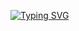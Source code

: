 [![Typing SVG](https://readme-typing-svg.demolab.com/?lines=hi!_welcome)](https://git.io/typing-svg)
